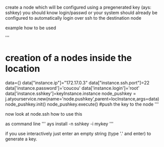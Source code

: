 create a node which will be configured using a pregenerated key (ays: sshkey)
you should know login/passwd or your system should already be configured to automatically login over ssh to the destination node

example how to be used

'''
# creation of a nodes inside the location
data={}
data["instance.ip"]="172.17.0.3"
data["instance.ssh.port"]=22
data['instance.password']='coucou'
data['instance.login']='root'
data['instance.sshkey']=keyInstance.instance
node_pushkey = j.atyourservice.new(name='node.pushkey',parent=locInstance,args=data)
node_pushkey.init()
node_pushkey.execute() #push the key to the node
'''

now look at node.ssh how to use this

as command line
'''
ays install -n sshkey -i mykey
'''

if you use interactively just enter an empty string (type '.' and enter) to generate a key.

